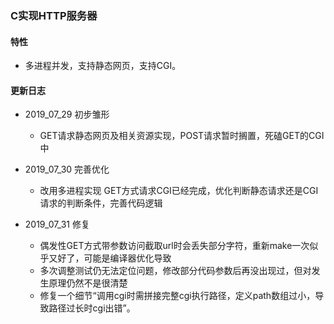 ### C实现HTTP服务器

#### 特性
- 多进程并发，支持静态网页，支持CGI。

#### 更新日志
- 2019_07_29 初步雏形
    - GET请求静态网页及相关资源实现，POST请求暂时搁置，死磕GET的CGI中

- 2019_07_30 完善优化
    - 改用多进程实现 GET方式请求CGI已经完成，优化判断静态请求还是CGI请求的判断条件，完善代码逻辑

- 2019_07_31 修复
    - 偶发性GET方式带参数访问截取url时会丢失部分字符，重新make一次似乎又好了，可能是编译器优化导致
    - 多次调整测试仍无法定位问题，修改部分代码参数后再没出现过，但对发生原理仍然不是很清楚
    - 修复一个细节“调用cgi时需拼接完整cgi执行路径，定义path数组过小，导致路径过长时cgi出错”。